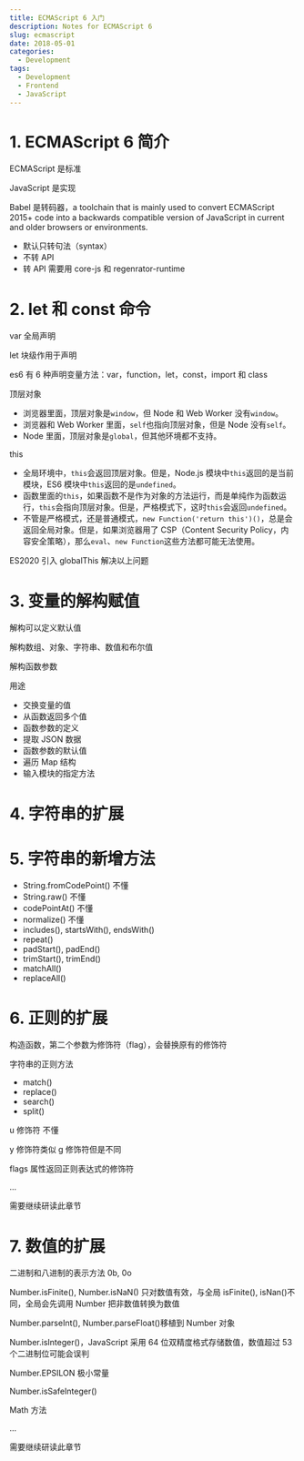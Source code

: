 ```yaml
---
title: ECMAScript 6 入门
description: Notes for ECMAScript 6
slug: ecmascript
date: 2018-05-01
categories:
  - Development
tags:
  - Development
  - Frontend
  - JavaScript
---
```


# 1. ECMAScript 6 简介

ECMAScript 是标准

JavaScript 是实现

Babel 是转码器，a toolchain that is mainly used to convert ECMAScript 2015+ code into a backwards compatible version of JavaScript in current and older browsers or environments.

- 默认只转句法（syntax）
- 不转 API
- 转 API 需要用 core-js 和 regenrator-runtime

# 2. let 和 const 命令

var 全局声明

let 块级作用于声明

es6 有 6 种声明变量方法：var，function，let，const，import 和 class

顶层对象

- 浏览器里面，顶层对象是`window`，但 Node 和 Web Worker 没有`window`。
- 浏览器和 Web Worker 里面，`self`也指向顶层对象，但是 Node 没有`self`。
- Node 里面，顶层对象是`global`，但其他环境都不支持。

this

- 全局环境中，`this`会返回顶层对象。但是，Node.js 模块中`this`返回的是当前模块，ES6 模块中`this`返回的是`undefined`。
- 函数里面的`this`，如果函数不是作为对象的方法运行，而是单纯作为函数运行，`this`会指向顶层对象。但是，严格模式下，这时`this`会返回`undefined`。
- 不管是严格模式，还是普通模式，`new Function('return this')()`，总是会返回全局对象。但是，如果浏览器用了 CSP（Content Security Policy，内容安全策略），那么`eval`、`new Function`这些方法都可能无法使用。

ES2020 引入 globalThis 解决以上问题

# 3. 变量的解构赋值

解构可以定义默认值

解构数组、对象、字符串、数值和布尔值

解构函数参数

用途

- 交换变量的值
- 从函数返回多个值
- 函数参数的定义
- 提取 JSON 数据
- 函数参数的默认值
- 遍历 Map 结构
- 输入模块的指定方法

# 4. 字符串的扩展

# 5. 字符串的新增方法

- String.fromCodePoint() 不懂
- String.raw() 不懂
- codePointAt() 不懂
- normalize() 不懂
- includes(), startsWith(), endsWith()
- repeat()
- padStart(), padEnd()
- trimStart(), trimEnd()
- matchAll()
- replaceAll()

# 6. 正则的扩展

构造函数，第二个参数为修饰符（flag），会替换原有的修饰符

字符串的正则方法

- match()
- replace()
- search()
- split()

u 修饰符 不懂

y 修饰符类似 g 修饰符但是不同

flags 属性返回正则表达式的修饰符

...

需要继续研读此章节

# 7. 数值的扩展

二进制和八进制的表示方法 0b, 0o

Number.isFinite(), Number.isNaN() 只对数值有效，与全局 isFinite(), isNan()不同，全局会先调用 Number 把非数值转换为数值

Number.parseInt(), Number.parseFloat()移植到 Number 对象

Number.isInteger()，JavaScript 采用 64 位双精度格式存储数值，数值超过 53 个二进制位可能会误判

Number.EPSILON 极小常量

Number.isSafeInteger()

Math 方法

...

需要继续研读此章节

